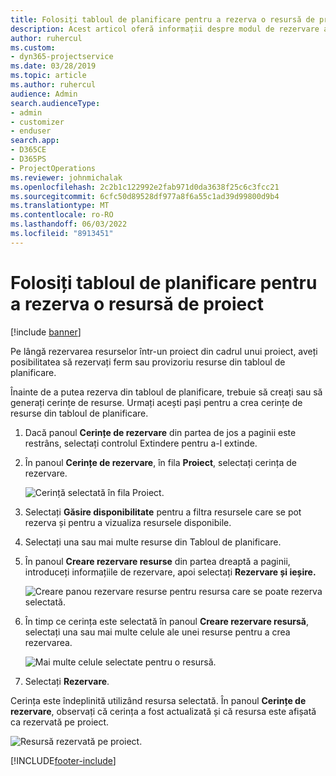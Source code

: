 ```yaml
---
title: Folosiți tabloul de planificare pentru a rezerva o resursă de proiect
description: Acest articol oferă informații despre modul de rezervare a resurselor.
author: ruhercul
ms.custom:
- dyn365-projectservice
ms.date: 03/28/2019
ms.topic: article
ms.author: ruhercul
audience: Admin
search.audienceType:
- admin
- customizer
- enduser
search.app:
- D365CE
- D365PS
- ProjectOperations
ms.reviewer: johnmichalak
ms.openlocfilehash: 2c2b1c122992e2fab971d0da3638f25c6c3fcc21
ms.sourcegitcommit: 6cfc50d89528df977a8f6a55c1ad39d99800d9b4
ms.translationtype: MT
ms.contentlocale: ro-RO
ms.lasthandoff: 06/03/2022
ms.locfileid: "8913451"
---
```

# <a name="use-the-schedule-board-to-book-project-resources"></a>Folosiți tabloul de planificare pentru a rezerva o resursă de proiect

[!include [banner](../includes/psa-now-project-operations.md)]

Pe lângă rezervarea resurselor într-un proiect din cadrul unui proiect, aveți posibilitatea să rezervați ferm sau provizoriu resurse din tabloul de planificare.

Înainte de a putea rezerva din tabloul de planificare, trebuie să creați sau să generați cerințe de resurse. Urmați acești pași pentru a crea cerințe de resurse din tabloul de planificare.

1. Dacă panoul **Cerințe de rezervare** din partea de jos a paginii este restrâns, selectați controlul Extindere pentru a-l extinde.
2. În panoul **Cerințe de rezervare**, în fila **Proiect**, selectați cerința de rezervare.

    ![Cerință selectată în fila Proiect.](media/Resource-Management-image73.png)

3. Selectați **Găsire disponibilitate** pentru a filtra resursele care se pot rezerva și pentru a vizualiza resursele disponibile. 
4. Selectați una sau mai multe resurse din Tabloul de planificare. 
5. În panoul **Creare rezervare resurse** din partea dreaptă a paginii, introduceți informațiile de rezervare, apoi selectați **Rezervare și ieșire.**

    ![Creare panou rezervare resurse pentru resursa care se poate rezerva selectată.](media/Resource-Management-image74.png)

6. În timp ce cerința este selectată în panoul **Creare rezervare resursă**, selectați una sau mai multe celule ale unei resurse pentru a crea rezervarea.

    ![Mai multe celule selectate pentru o resursă.](media/Resource-Management-image75.png)

7. Selectați **Rezervare**.

Cerința este îndeplinită utilizând resursa selectată. În panoul **Cerințe de rezervare**, observați că cerința a fost actualizată și că resursa este afișată ca rezervată pe proiect.

![Resursă rezervată pe proiect.](media/Resource-Management-image76.png)


[!INCLUDE[footer-include](../includes/footer-banner.md)]

